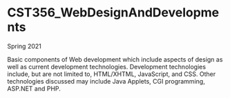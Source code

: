 # CST356_WebDesignAndDevelopments
Spring 2021

Basic components of Web development which include aspects of design as well as current development technologies. Development technologies include, but are not limited to, HTML/XHTML, JavaScript, and CSS. Other technologies discussed may include Java Applets, CGI programming, ASP.NET and PHP.
